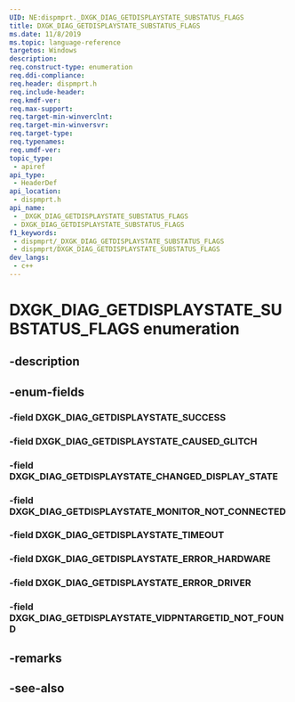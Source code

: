 ```yaml
---
UID: NE:dispmprt._DXGK_DIAG_GETDISPLAYSTATE_SUBSTATUS_FLAGS
title: DXGK_DIAG_GETDISPLAYSTATE_SUBSTATUS_FLAGS
ms.date: 11/8/2019
ms.topic: language-reference
targetos: Windows
description: 
req.construct-type: enumeration
req.ddi-compliance: 
req.header: dispmprt.h
req.include-header: 
req.kmdf-ver: 
req.max-support: 
req.target-min-winverclnt: 
req.target-min-winversvr: 
req.target-type: 
req.typenames: 
req.umdf-ver: 
topic_type:
 - apiref
api_type:
 - HeaderDef
api_location:
 - dispmprt.h
api_name:
 - _DXGK_DIAG_GETDISPLAYSTATE_SUBSTATUS_FLAGS
 - DXGK_DIAG_GETDISPLAYSTATE_SUBSTATUS_FLAGS
f1_keywords:
 - dispmprt/_DXGK_DIAG_GETDISPLAYSTATE_SUBSTATUS_FLAGS
 - dispmprt/DXGK_DIAG_GETDISPLAYSTATE_SUBSTATUS_FLAGS
dev_langs:
 - c++
---
```


# DXGK_DIAG_GETDISPLAYSTATE_SUBSTATUS_FLAGS enumeration

## -description

## -enum-fields

### -field DXGK_DIAG_GETDISPLAYSTATE_SUCCESS

### -field DXGK_DIAG_GETDISPLAYSTATE_CAUSED_GLITCH

### -field DXGK_DIAG_GETDISPLAYSTATE_CHANGED_DISPLAY_STATE

### -field DXGK_DIAG_GETDISPLAYSTATE_MONITOR_NOT_CONNECTED

### -field DXGK_DIAG_GETDISPLAYSTATE_TIMEOUT

### -field DXGK_DIAG_GETDISPLAYSTATE_ERROR_HARDWARE

### -field DXGK_DIAG_GETDISPLAYSTATE_ERROR_DRIVER

### -field DXGK_DIAG_GETDISPLAYSTATE_VIDPNTARGETID_NOT_FOUND

## -remarks

## -see-also


